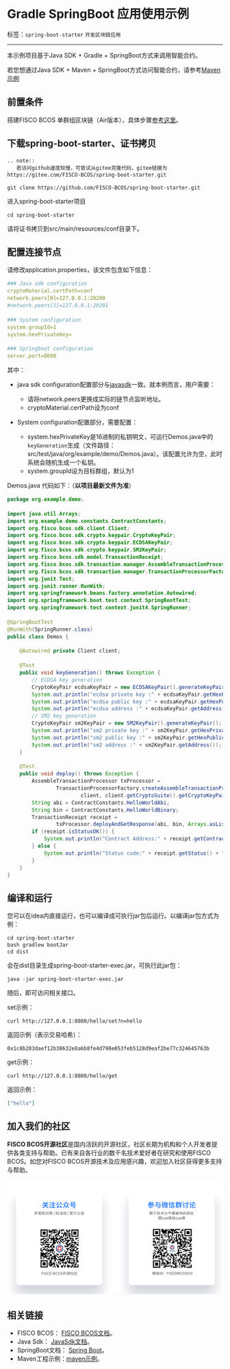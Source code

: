# Gradle SpringBoot 应用使用示例

标签：``spring-boot-starter`` ``开发区块链应用``

---------

本示例项目基于Java SDK + Gradle + SpringBoot方式来调用智能合约。

若您想通过Java SDK + Maven + SpringBoot方式访问智能合约，请参考[Maven示例](./spring_boot_crud.md)

## 前置条件

搭建FISCO BCOS 单群组区块链（Air版本），具体步骤[参考这里](../../../tutorial/air/build_chain.md)。

## 下载spring-boot-starter、证书拷贝

```eval_rst
.. note::
   若访问github速度较慢，可尝试从gitee克隆代码，gitee链接为https://gitee.com/FISCO-BCOS/spring-boot-starter.git
```

```shell
git clone https://github.com/FISCO-BCOS/spring-boot-starter.git
```

进入spring-boot-starter项目

```shell
cd spring-boot-starter
```

请将证书拷贝到src/main/resources/conf目录下。

## 配置连接节点

请修改application.properties，该文件包含如下信息：

```yml
### Java sdk configuration
cryptoMaterial.certPath=conf
network.peers[0]=127.0.0.1:20200
#network.peers[1]=127.0.0.1:20201

### System configuration
system.groupId=1
system.hexPrivateKey=

### Springboot configuration
server.port=8080
```

其中：

- java sdk configuration配置部分与[javasdk](https://fisco-bcos-documentation.readthedocs.io/zh_CN/latest/docs/sdk/java_sdk/configuration.html)一致。就本例而言，用户需要：
  - 请将network.peers更换成实际的链节点监听地址。
  - cryptoMaterial.certPath设为conf

- System configuration配置部分，需要配置：
  - system.hexPrivateKey是16进制的私钥明文，可运行Demos.java中的`keyGeneration`生成（文件路径：src/test/java/org/example/demo/Demos.java）。该配置允许为空，此时系统会随机生成一个私钥。
  - system.groupId设为目标群组，默认为1

Demos.java 代码如下：（**以项目最新文件为准**）

```java
package org.example.demo;

import java.util.Arrays;
import org.example.demo.constants.ContractConstants;
import org.fisco.bcos.sdk.client.Client;
import org.fisco.bcos.sdk.crypto.keypair.CryptoKeyPair;
import org.fisco.bcos.sdk.crypto.keypair.ECDSAKeyPair;
import org.fisco.bcos.sdk.crypto.keypair.SM2KeyPair;
import org.fisco.bcos.sdk.model.TransactionReceipt;
import org.fisco.bcos.sdk.transaction.manager.AssembleTransactionProcessor;
import org.fisco.bcos.sdk.transaction.manager.TransactionProcessorFactory;
import org.junit.Test;
import org.junit.runner.RunWith;
import org.springframework.beans.factory.annotation.Autowired;
import org.springframework.boot.test.context.SpringBootTest;
import org.springframework.test.context.junit4.SpringRunner;

@SpringBootTest
@RunWith(SpringRunner.class)
public class Demos {

    @Autowired private Client client;

    @Test
    public void keyGeneration() throws Exception {
        // ECDSA key generation
        CryptoKeyPair ecdsaKeyPair = new ECDSAKeyPair().generateKeyPair();
        System.out.println("ecdsa private key :" + ecdsaKeyPair.getHexPrivateKey());
        System.out.println("ecdsa public key :" + ecdsaKeyPair.getHexPublicKey());
        System.out.println("ecdsa address :" + ecdsaKeyPair.getAddress());
        // SM2 key generation
        CryptoKeyPair sm2KeyPair = new SM2KeyPair().generateKeyPair();
        System.out.println("sm2 private key :" + sm2KeyPair.getHexPrivateKey());
        System.out.println("sm2 public key :" + sm2KeyPair.getHexPublicKey());
        System.out.println("sm2 address :" + sm2KeyPair.getAddress());
    }

    @Test
    public void deploy() throws Exception {
        AssembleTransactionProcessor txProcessor =
                TransactionProcessorFactory.createAssembleTransactionProcessor(
                        client, client.getCryptoSuite().getCryptoKeyPair());
        String abi = ContractConstants.HelloWorldAbi;
        String bin = ContractConstants.HelloWorldBinary;
        TransactionReceipt receipt =
                txProcessor.deployAndGetResponse(abi, bin, Arrays.asList()).getTransactionReceipt();
        if (receipt.isStatusOK()) {
            System.out.println("Contract Address:" + receipt.getContractAddress());
        } else {
            System.out.println("Status code:" + receipt.getStatus() + "-" + receipt.getStatusMsg());
        }
    }
}
```

## 编译和运行

您可以在idea内直接运行，也可以编译成可执行jar包后运行。以编译jar包方式为例：

```shell
cd spring-boot-starter
bash gradlew bootJar
cd dist
```

会在dist目录生成spring-boot-starter-exec.jar，可执行此jar包：

```shell
java -jar spring-boot-starter-exec.jar
```

随后，即可访问相关接口。

set示例：

```shell
curl http://127.0.0.1:8080/hello/set?n=hello
```

返回示例（表示交易哈希）：

```shell
0x1c8b283daef12b38632e8a6b8fe4d798e053feb5128d9eaf2be77c324645763b
```

get示例：

```shell
curl http://127.0.0.1:8080/hello/get
```

返回示例：

```json
["hello"]
```

## 加入我们的社区

**FISCO BCOS开源社区**是国内活跃的开源社区，社区长期为机构和个人开发者提供各类支持与帮助。已有来自各行业的数千名技术爱好者在研究和使用FISCO BCOS。如您对FISCO BCOS开源技术及应用感兴趣，欢迎加入社区获得更多支持与帮助。

![](https://raw.githubusercontent.com/FISCO-BCOS/LargeFiles/master/images/QR_image.png)

## 相关链接

- FISCO BCOS： [FISCO BCOS文档](https://fisco-bcos-doc.readthedocs.io/zh_CN/latest/docs/introduction.html)。
- Java Sdk： [JavaSdk文档](https://fisco-bcos-doc.readthedocs.io/zh_CN/latest/docs/develop/sdk/java_sdk/index.html)。
- SpringBoot文档： [Spring Boot](https://spring.io/guides/gs/spring-boot/)。
- Maven工程示例：[maven示例](https://github.com/FISCO-BCOS/spring-boot-crud)。

